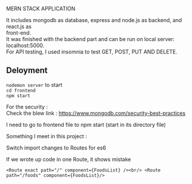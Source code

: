 MERN STACK APPLICATION <br/>

It includes mongodb as database, express and node.js as backend, and react.js as <br/>front-end.<br/>
It was finished with the backend part and can be run on local server: localhost:5000. <br/>
For API testing, I used insomnia to test GET, POST, PUT AND DELETE. <br/>

## Deloyment <br/>

`nodemon server` to start <br/>
`cd frontend`<br/>
`npm start`<br/>

For the security :<br/>
Check the blew link : https://www.mongodb.com/security-best-practices <br/>

I need to go to frontend file to npm start (start in its directory file)<br/>

Something I meet in this project : <br/>

Switch import changes to Routes for es6<br/>

If we wrote up code in one Route, it shows mistake<br/>

`<Route exact path="/" component={FoodsList} /><br/> <Route path="/foods" component={FoodsList}/>` <br/>

